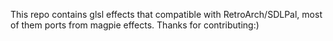 This repo contains glsl effects that compatible with RetroArch/SDLPal, most of them ports from magpie effects. 
Thanks for contributing:)

